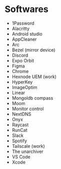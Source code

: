 # Softwares

- 1Password
- Alacritty
- Android studio
- AppCleaner
- Arc
- Bezel (mirror device)
- Discord
- Expo Orbit
- Figma
- Chrome
- Hexnode UEM (work)
- HyperKey
- ImageOptim
- Linear
- Mongoldb compass
- Moom
- Monitor control
- NextDNS
- Onyx
- Raycast
- RunCat
- Slack
- Spotify
- Tailscale (work)
- The unarchiver
- VS Code
- Xcode
